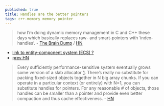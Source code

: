 ```yaml
---
published: true
title: Handles are the better pointers
tags: c++-memory memory pointer
---
```

> how I’m doing dynamic memory management in C and C++ these days which basically replaces raw- and smart-pointers with ‘index-handles’. - [The Brain Dump](https://floooh.github.io/2018/06/17/handles-vs-pointers.html) / [HN](https://news.ycombinator.com/item?id=26676625)

- [link to entity-component system (ECS) ?](https://news.ycombinator.com/item?id=26676716)
- [prev HN](https://news.ycombinator.com/item?id=26678714)

> Every sufficiently performance-sensitive system eventually grows some version of a slab allocator [1](https://people.eecs.berkeley.edu/~kubitron/courses/cs194-24-S14/hand-outs/bonwick_slab.pdf). 
> There’s really no substitute for packing fixed-sized objects together in N big array chunks. If you can operate in a particular context (or entirely) with N=1, you can substitute handles for pointers. For any reasonable # of objects, those handles can be smaller than a pointer and provide even better compaction and thus cache effectiveness. - [HN](https://news.ycombinator.com/item?id=24142717)
